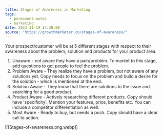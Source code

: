 ```yaml
---
title: Stages of Awareness in Marketing
tags:
  - permanent-notes
  - marketing
date: 2023-11-19 17:38:00
source: "https://growthmarketer.co/stages-of-awareness/"
---
```


Your prospect/customer will be at 5 different stages with respect to their  awareness about the problem, solution and products for your product area. 

1. Unaware - not aware they have a pain/problem. To market to this stage, add questions to get people to feel the problem.
2. Problem Aware - They realize they have a problem, but not aware of any solutions yet. Copy needs to focus on the problem and build a desire for the solution - which is mentioned at the end.
3. Solution Aware - They know that there are solutions to the issue and searching for a good product.
4. Product Aware - Actively researching different products. Copy should have 'specificity'. Mention your features, price, benefits etc. You can include a competitor differentiation as well.
5. Most Aware - Ready to buy, but needs a push. Copy should have a clear call to action. 

![[Stages-of-awareness.png.webp]]